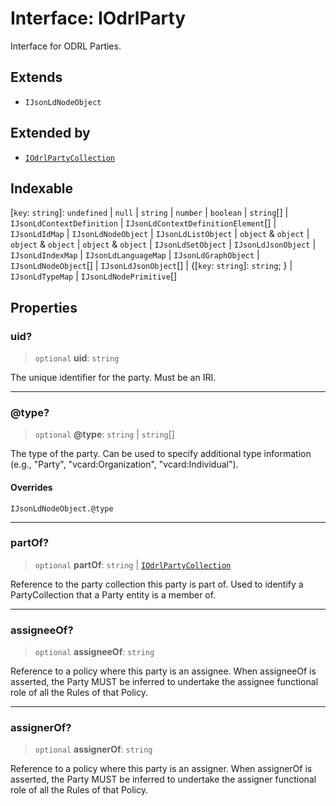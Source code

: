 # Interface: IOdrlParty

Interface for ODRL Parties.

## Extends

- `IJsonLdNodeObject`

## Extended by

- [`IOdrlPartyCollection`](IOdrlPartyCollection.md)

## Indexable

\[`key`: `string`\]: `undefined` \| `null` \| `string` \| `number` \| `boolean` \| `string`[] \| `IJsonLdContextDefinition` \| `IJsonLdContextDefinitionElement`[] \| `IJsonLdIdMap` \| `IJsonLdNodeObject` \| `IJsonLdListObject` \| `object` & `object` \| `object` & `object` \| `object` & `object` \| `IJsonLdSetObject` \| `IJsonLdJsonObject` \| `IJsonLdIndexMap` \| `IJsonLdLanguageMap` \| `IJsonLdGraphObject` \| `IJsonLdNodeObject`[] \| `IJsonLdJsonObject`[] \| \{[`key`: `string`]: `string`; \} \| `IJsonLdTypeMap` \| `IJsonLdNodePrimitive`[]

## Properties

### uid?

> `optional` **uid**: `string`

The unique identifier for the party.
Must be an IRI.

***

### @type?

> `optional` **@type**: `string` \| `string`[]

The type of the party.
Can be used to specify additional type information (e.g., "Party",
"vcard:Organization", "vcard:Individual").

#### Overrides

`IJsonLdNodeObject.@type`

***

### partOf?

> `optional` **partOf**: `string` \| [`IOdrlPartyCollection`](IOdrlPartyCollection.md)

Reference to the party collection this party is part of.
Used to identify a PartyCollection that a Party entity is a member of.

***

### assigneeOf?

> `optional` **assigneeOf**: `string`

Reference to a policy where this party is an assignee.
When assigneeOf is asserted, the Party MUST be inferred to undertake
the assignee functional role of all the Rules of that Policy.

***

### assignerOf?

> `optional` **assignerOf**: `string`

Reference to a policy where this party is an assigner.
When assignerOf is asserted, the Party MUST be inferred to undertake
the assigner functional role of all the Rules of that Policy.
